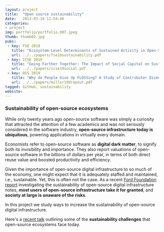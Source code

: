 ```yaml
---
layout: project
title:  "Open source sustainability"
date:   2013-03-18 11:54:46
categories:
- project
img: portfolio/portfolio.007.jpeg
thumb: thumb02.jpg
pubs:
 - key: FSE 2018
   title: "Ecosystem-Level Determinants of Sustained Activity in Open-Source Projects: A Case Study of the PyPI Ecosystem."
   url: ../../papers/fse18sustainability.pdf
 - key: ICSE 2019
   title: "Going Farther Together: The Impact of Social Capital on Sustained Participation in Open Source."
   url: ../../papers/icse19social.pdf
 - key: OSS 2019
   title: "Why do People Give Up FLOSSing? A Study of Contributor Disengagement in Open Source."
   url: ../../papers/miller19dropout.pdf
tagged: GitHub, sustainability
website: 
---
```


### Sustainability of open-source ecosystems

While only twenty years ago open-source software was simply a curiosity that 
attracted the attention of a few academics and was not seriously considered 
in the software industry, **open-source infrastructure today is ubiquitous**, 
powering applications in virtually every domain. 

Economists refer to open-source software as **digital dark matter**, to signify 
both its invisibility and importance. They also report valuations of open-source
software in the billions of dollars per year, in terms of both direct reuse 
value and boosted productivity and efficiency.

Given the importance of open-source digital infrastructure to so much of the 
economy, one might expect that it is adequately staffed and maintained, i.e., 
sustainable. Yet, this is often not the case. As a recent 
[Ford Foundation report](https://www.fordfoundation.org/about/library/reports-and-studies/roads-and-bridges-the-unseen-labor-behind-our-digital-infrastructure/) 
investigating the sustainability of open-source digital infrastructure notes, 
**most users of open-source infrastructure take it for granted**, and **society 
at large is unaware of the risks**.

In this project we study ways to increase the sustainability of open-source
digital infrastructure.

Here's a [recent talk](../../slides/zurich-sustainability.pdf) outlining some 
of the **sustainability challenges** that open-source ecosystems face today.

